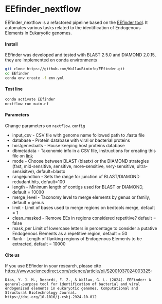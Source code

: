 # EEfinder_nextflow

EEfinder_nextflow is a refactored pipeline based on the [EEfinder tool](https://github.com/WallauBioinfo/EEfinder). It automates various tasks related to the identification of Endogenous Elements in Eukaryotic genomes.

#### Install

EEfinder was developed and tested with BLAST 2.5.0 and DIAMOND 2.0.15, they are implemented on conda environments

```bash
git clone https://github.com/WallauBioinfo/EEfinder.git
cd EEfinder
conda env create -f env.yml
```
#### Test line

```bash
conda activate EEfinder
nextflow run main.nf
```

#### Parameters

Change parameters on `nextflow.config`

- input_csv - CSV file with genome name followed path to .fasta file 
- database - Protein database with viral or bacterial proteins
- hostgenesbaits - House keeping host proteins database
- dbmetadata - Taxonomic info in a CSV file, instructions for creating this file on [link](https://github.com/WallauBioinfo/EEfinder/wiki/Viral-Datasets)
- mode - Choose between BLAST (blastx) or the DIAMOND strategies (fast, mid-sensitive, sensitive, more-sensitive, very-sensitive, ultra-sensisitve), default=blastx
- rangejunction - Sets the range for junction of BLAST/DIAMOND redudant hits, default=100
- length - Minimum length of contigs used for BLAST or DIAMOND, default = 10000
- merge_level - Taxonomy level to merge elements by genus or family, default = genus
- limit - Limit of bases used to merge regions on bedtools merge, default = 1
- clean_masked - Remove EEs in regions considered repetitive? default = false
- mask_per Limit of lowercase letters in percentage to consider a putative Endogenous Elements as a repetitive region, default = 50
- flank - Length of flanking regions of Endogenous Elements to be extracted, default = 10000
    
#### Cite us

If you use EEfinder in your research, please cite https://www.sciencedirect.com/science/article/pii/S2001037024003325:

```
Dias, Y. J. M., Dezordi, F. Z., & Wallau, G. L. (2024). EEFinder: A general-purpose tool for identification of bacterial and viral endogenized elements in eukaryotic genomes. Computational and Structural Biotechnology Journal. https://doi.org/10.1016/j.csbj.2024.10.012
```
